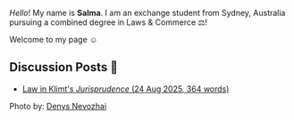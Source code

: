 _Hello_! My name is **Salma**. I am an exchange student from Sydney, Australia pursuing a combined degree in Laws & Commerce ⚖️!

Welcome to my page ☺️ 

## Discussion Posts 💭

- [Law in Klimt's *Jurisprudence* (24 Aug 2025, 364 words)](https://drive.google.com/file/d/17wvNZw6xDbs4WEO8peprMpwokt17Od53/view?usp=sharing)



Photo by: [Denys Nevozhai](https://unsplash.com/photos/guNIjIuUcgY)

